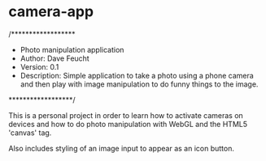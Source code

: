 # camera-app

/******************
* Photo manipulation application
* Author: Dave Feucht
* Version: 0.1
* Description: Simple application to take a photo using a phone camera and then
play with image manipulation to do funny things to the image.

******************/

This is a personal project in order to learn how to activate
cameras on devices and how to do photo manipulation with 
WebGL and the HTML5 'canvas' tag.

Also includes styling of an image input to appear as an icon button.
